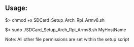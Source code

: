 Usage:
---------------
$> chmod +x SDCard_Setup_Arch_Rpi_Armv8.sh

$> sudo ./SDCard_Setup_Arch_Rpi_Armv8.sh MyHostName

Note: All other file permissions are set within the setup script
